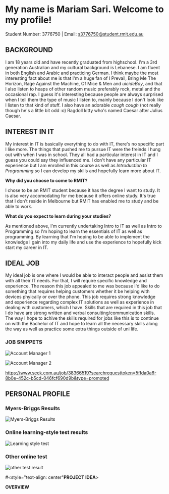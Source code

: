 # **My name is Mariam Sari. Welcome to my profile!**
  
Student Number: 3776750        |               Email: s3776750@student.rmit.edu.au

## **BACKGROUND**

I am 18 years old and have recently graduated from highschool. I'm a 3rd generation Australian and my cultural background is Lebanese. I am fluent in both English and Arabic and practicing German. I think maybe the most interesting fact about me is that I'm a huge fan of I Prevail, Bring Me The Horizon, Rage Against the Machine, Of Mice & Men and $uicideBoy$, and that I also listen to heaps of other random music preferably rock, metal and the occasional rap. I guess it's interesting because people are always surprised when I tell them the type of music I listen to, mainly because I don't look like I listen to that kind of stuff. I also have an adorable *cough cough* (not really though he's a little bit odd :o) Ragdoll kitty who's named Caesar after Julius Caesar.  

## **INTEREST IN IT** 

My interest in IT is basically everything to do with IT, there's no specific part I like more. The things that pushed me to pursue IT were the freinds I hung out with when I was in school. They all had a particular interest in IT and I guess you could say they influenced me. I don't have any particular IT experience but I am enrolled in this course as well as *Introduction to Programming* so I can develop my skills and hopefully learn more about IT. 

**Why did you choose to come to RMIT?**

I chose to be an RMIT student because it has the degree I want to study. It is also very accomodating for me because it offers online study. It's true that I don't reside in Melbourne but RMIT has enabled me to study and be able to work.

**What do you expect to learn during your studies?**

As mentioned above, I'm currently undertaking Intro to IT as well as Intro to Programming so I'm hoping to learn the essentials of IT as well as programming. By learning that I'm hoping to be able to implement the knowledge I gain into my daily life and use the experience to hopefully kick start my career in IT.

## **IDEAL JOB**

My ideal job is one where I would be able to interact people and assist them with all their IT needs. For that, I will require specific knowledge and experience. The reason this job appealed to me was because i'd like to do something that requires helping customers whether it be helping with devices phyically or over the phone. This job requires strong knowledge and experience regarding complex IT solutions as well as experience in dealing with customers, which I have. Skills that are required in this job that I do have are strong written and verbal consulting/communication skills. The way I hope to achive the skills required for jobs like this is to continue on with the Bachelor of IT and hope to learn all the necessary skills along the way as well as practice some extra things outside of uni life. 

### **JOB SNIPPETS**

![Account Manager 1](https://user-images.githubusercontent.com/48013177/54404855-e6536600-4728-11e9-970d-32f212e6a58b.png)

![Account Manager 2](https://user-images.githubusercontent.com/48013177/54404905-084ce880-4729-11e9-9ba4-a6b7ccd54cbe.png)

https://www.seek.com.au/job/38366519?searchrequesttoken=5ffda0a6-8b0e-452c-b5cd-046fcf690d9b&type=promoted


## **PERSONAL PROFILE**

### **Myers-Briggs Results**

![Myers-Briggs Results](https://user-images.githubusercontent.com/48013177/54416354-39421300-4753-11e9-9656-b2e0f9695aa5.png)

### **Online learning-style test results**

![Learning style test](https://user-images.githubusercontent.com/48013177/54416669-30057600-4754-11e9-9997-c4779ae3a59f.png)

### **Other online test**

![other test result](https://user-images.githubusercontent.com/48013177/54417348-051c2180-4756-11e9-9bab-5d9f393c53ad.png)




#<style="text-align: center"**PROJECT IDEA**>

**OVERVIEW**













